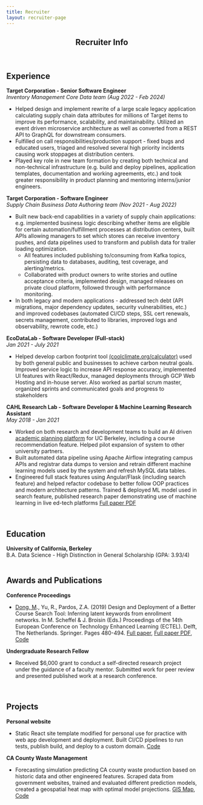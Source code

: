 ```yaml
---
title: Recruiter
layout: recruiter-page
---
```



<!-- <img src="/assets/images/recruiter-headshot.jpg" alt="Matthew Dong Headshot" style="width:150px;
    height: auto; display: block; margin: 0 auto;"> -->

<center> <h2> Recruiter Info </h2> </center>

<!-- 
<center>You can find my Github profile <a href="https://github.com/matthew-dong-dev" target="_blank">here</a>.</center> -->

<!-- <center>You can find my resume <a href="{{ site.url }}/{{ site.resume-url }}" target="_blank">here</a> and my Github profile <a href="https://github.com/matthew-dong-dev" target="_blank">here</a>.</center> -->

<br>

Experience 
----------

<p style="margin-bottom:0;"> <strong>Target Corporation - Senior Software Engineer</strong></p>
<p style="margin : 0; padding-top:0;"> <i>Inventory Management Core Data team (Aug 2022 - Feb 2024)</i> </p>


- Helped design and implement rewrite of a large scale legacy application calculating supply chain data attributes for millions of Target items to improve its performance, scalability, and maintainability.  Utilized an event driven microservice architecture as well as converted from a REST API to GraphQL for downstream consumers.
- Fulfilled on call responsibilities/production support - fixed bugs and educated users, triaged and resolved several high priority incidents causing work stoppages at distribution centers.
- Played key role in new team formation by creating both technical and non-technical infrastructure (e.g. build and deploy pipelines, application templates, documentation and working agreements, etc.) and took greater responsibility in product planning and mentoring interns/junior engineers.  

<p style="margin-bottom:0;"> <strong>Target Corporation - Software Engineer</strong></p>
<p style="margin : 0; padding-top:0;"> <i>Supply Chain Business Data Authoring team (Nov 2021 - Aug 2022)</i> </p>

- Built new back-end capabilities in a variety of supply chain applications: e.g. implemented business logic describing whether items are eligible for certain automation/fulfillment processes at distribution centers, built APIs allowing managers to set which stores can receive inventory pushes, and data pipelines used to transform and publish data for trailer loading optimization.
    - All features included publishing to/consuming from Kafka topics, persisting data to databases, auditing, test coverage, and alerting/metrics.  
    - Collaborated with product owners to write stories and outline acceptance criteria, implemented design, managed releases on private cloud platform, followed through with performance monitoring.
- In both legacy and modern applications - addressed tech debt (API migrations, major dependency updates, security vulnerabilities, etc.) and improved codebases (automated CI/CD steps, SSL cert renewals, secrets management, contributed to libraries, improved logs and observability, rewrote code, etc.)

<p style="margin-bottom:0;"> <strong>EcoDataLab - Software Developer (Full-stack)</strong></p>
<p style="margin : 0; padding-top:0;"> <i>Jan 2021 - July 2021</i></p>

- Helped develop carbon footprint tool <a href="https://coolclimate.org/calculator" target="_blank">(coolclimate.org/calculator)</a> used by both general public and businesses to achieve carbon neutral goals. Improved service logic to increase API response accuracy, implemented UI features with React/Redux, managed deployments through GCP Web Hosting and in-house server.  Also worked as partial scrum master, organized sprints and communicated goals and progress to stakeholders

<p style="margin-bottom:0;"> <strong>CAHL Research Lab - Software Developer & Machine Learning Research Assistant</strong></p>
<p style="margin : 0; padding-top:0;"> <i>May 2018 - Jan 2021</i></p>
 <!-- <a href="https://github.com/CAHLR" target="_blank">CAHL Research Lab</a> -->

- Worked on both research and development teams to build an AI driven <a href="https://askoski.berkeley.edu" target="_blank">academic planning platform</a> for UC Berkeley, including a course recommendation feature.  Helped pilot expansion of system to other university partners. 
- Built automated data pipeline using Apache Airflow integrating campus APIs and registrar data dumps to version and retrain different machine learning models used by the system and refresh MySQL data tables.
- Engineered full stack features using Angular/Flask (including search feature) and helped refactor codebase to better follow OOP practices and modern architecture patterns.  Trained \& deployed ML model used in search feature, published research paper demonstrating use of machine learning in live ed-tech platforms <a href="{{site.url}}/assets/files/ECTEL-paper.pdf" target="_blank">Full paper PDF</a>
<!-- - Performed full-stack web development & testing and built the site's course catalog search feature. -->
 <!-- Trained and optimized machine learning models, created back-end endpoints, designed and implemented the user interface.  -->

<!-- **Software Engineering Intern - Sabre Corporation**

- Developed CMS (Drupal) enhancements based on client specifications on Sabre's <a href="https://developer.sabre.com" target="_blank">developer portal</a> based on client specifications.  Engineered features using LAMP stack and worked in agile environment.
- Expanded test coverage for Jenkins continuous integration pipeline through both unit and functional tests. 
- Southlake, TX (May 2019 - Aug 2019)

**Teaching Assistant - <a href="{{site.url}}/assets/files/stat89a_syllabus.pdf" target="_blank">Stat 89A: Linear Algebra for Data Science</a>**

- Worked with lead instructor and staff members to scale course infrastructure and prototype materials for the pilot full-version offering of the class. Guided students during office hours and discussion sections.
- Berkeley, CA (Nov 2017 - May 2018) -->
	
<!-- * [Projects]({{site.url}}/projects)	 -->
<!-- * DataKind -->
<!-- Global Policy Lab -->
<br>

Education
---------

<p style="margin-bottom:0;"> <strong>University of California, Berkeley</strong></p>
<p style="margin : 0; padding-top:0;"> 
B.A. Data Science - High Distinction in General Scholarship (GPA: 3.93/4)
</p>

<br>


Awards and Publications
----------

**Conference Proceedings**

- <u>Dong, M</u>., Yu, R., Pardos, Z.A. (2019) Design and Deployment of a Better Course Search Tool: Inferring latent keywords from enrollment networks. In M. Scheffel & J. Broisin (Eds.) Proceedings of the 14th European Conference on Technology Enhanced Learning (ECTEL). Delft, The Netherlands. Springer. Pages 480-494.  <a href="https://link.springer.com/chapter/10.1007%2F978-3-030-29736-7_36" target="_blank">Full paper</a>, <a href="{{site.url}}/assets/files/ECTEL-paper.pdf" target="_blank">Full paper PDF</a>, <a href="https://github.com/matthew-dong-dev/ICS-research" target="_blank">Code</a>

<!-- - <u>Dong, M</u>., Yu, R., Pardos, Z.A. Design and Deployment of a Better University Course Search: Inferring Latent Keywords from Enrollments. In C. Lync and A. Merceron (Eds.) Proceedings of the 12th International Conference on Educational Data Mining (EDM). Montreal, Canada.  [Short paper PDF]({{site.url}}/assets/files/EDM-paper.pdf)-->

**Undergraduate Research Fellow**

- Received $6,000 grant to conduct a self-directed research project under the guidance of a faculty mentor.  Submitted work for peer review and presented published work at a research conference. 

<br>

Projects 
----------

**Personal website**

- Static React site template modified for personal use for practice with web app development and deployment.  Built CI/CD pipelines to run tests, publish build, and deploy to a custom domain. <a href="https://github.com/matthew-dong-dev/personal-website" target="_blank">Code</a>

**CA County Waste Management**

- Forecasting simulation predicting CA county waste production based on historic data and other engineered features.  Scraped data from government websites, trained and evaluated different prediction models, created a geospatial heat map with optimal model projections. <a href="https://matthew-dong-dev.github.io/ca-waste/" target="_blank">GIS Map</a>, <a href="https://github.com/matthew-dong-dev/ca-waste" target="_blank">Code</a>

<br>